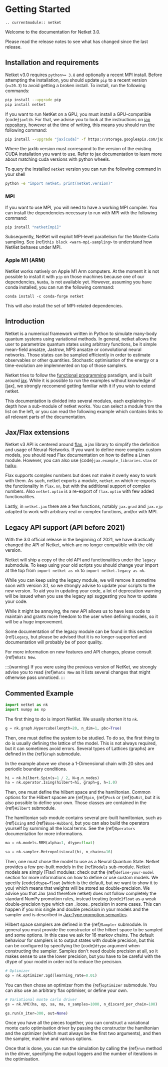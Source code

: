 # Getting Started

```{eval-rst}
.. currentmodule:: netket
```

Welcome to the documentation for Netket 3.0.

Please read the release notes to see what has changed since the last release.

## Installation and requirements

Netket v3.0 requires `python>= 3.8` and optionally a recent MPI install.
Before attempting the installation, you should update `pip` to a recent version (`>=20.3`) to avoid getting a broken install.
To install, run the following commands:

```bash
pip install --upgrade pip
pip install netket
```

If you want to run NetKet on a GPU, you must install a GPU-compatible {code}`jaxlib`. For that, we advise you to
look at the instructions on [jax repository](https://github.com/google/jax#pip-installation), however at the time
of writing, this means you should run the following command:

```bash
pip install --upgrade "jax[cuda]" -f https://storage.googleapis.com/jax-releases/jax_releases.html
```

Where the jaxlib version must correspond to the version of the existing CUDA installation you want to use. Refer to jax
documentation to learn more about matching cuda versions with python wheels.

To query the installed `netket` version you can run the following command in your shell

```bash
python -e "import netket; print(netket.version)"
```

### MPI

If you want to use MPI, you will need to have a working MPI compiler. You can install the
dependencies necessary to run with MPI with the following command:

```bash
pip install "netket[mpi]"
```

Subsequently, NetKet will exploit MPI-level parallelism for the Monte-Carlo sampling.
See {ref}`this block <warn-mpi-sampling>` to understand how NetKet behaves under MPI.

### Apple M1 (ARM)

NetKet works natively on Apple M1 Arm computers. 
At the moment it is not possible to install it with `pip` on those machines because one of our dependencies, `Numba`, is not available yet. 
However, assuming you have conda installed, you can run the following command:

```
conda install -c conda-forge netket
```

This will also install the set of MPI-related dependencies.


## Introduction

Netket is a numerical framework written in Python to simulate many-body quantum systems using
variational methods. In general, netket allows the user to parametrize quantum states using
arbitrary functions, be it simple mean-field ansatze, Jastrow, MPS ansatze or convolutional
neural networks.
Those states can be sampled efficiently in order to estimate observables or other quantities.
Stochastic optimisation of the energy or a time-evolution are implemnented on top of those samplers.

Netket tries to follow the [functional programming](https://en.wikipedia.org/wiki/Functional_programming) paradigm,
and is built around [jax](https://en.wikipedia.org/wiki/Functional_programming). While it is possible
to run the examples without knowledge of [jax], we strongly reccomend getting familiar with it if you
wish to extend netket.

This documentation is divided into several modules, each explaining in-depth how a sub-module of netket works.
You can select a module from the list on the left, or you can read the following example which contains links
to all relevant parts of the documentation.

## Jax/Flax extensions

Netket v3 API is centered around [flax](https://flax.readthedocs.io), a jax library to simplify the definition and
usage of Neural-Networks.
If you want to define more complex custom models, you should read Flax documentation on how to define a Linen module.
However, you can also use {code}`jax.example_libraries.stax` or [haiku](https://github.com/deepmind/dm-haiku).

Flax supports complex numbers but does not make it overly easy to work with them.
As such, netket exports a module, `netket.nn` which re-exports the functionality in `flax.nn`, but
with the additional support of complex numbers.
Also `netket.optim` is a re-export of `flax.optim` with few added functionalities.

Lastly, in `netket.jax` there are a few functions, notably `jax.grad` and `jax.vjp` adapted to work with arbitrary real or complex functions, and/or with MPI.

## Legacy API support (API before 2021)

With the 3.0 official release in the beginning of 2021, we have drastically
changed the API of Netket, which are no longer compatible with the old version.

Netket will ship a copy of the old API and functionalities under the `legacy`
submodule. To keep using your old scripts you should change your import at the top
from `import netket as nk` to `import netket.legacy as nk`.

While you can keep using the legacy module, we will remove it sometime soon with
version 3.1, so we strongly advise to update your scripts to the new version.
To aid you in updating your code, a lot of deprecation warning will be issued when
you use the legacy api suggesting you how to update your code.

While it might be annoying, the new API allows us to have less code to maintain
and grants more freedom to the user when defining models, so it will be a huge
improvement.

Some documentation of the legacy module can be found in this section {ref}`Legacy`,
but please be advised that it is no longer-supported and documentation will
probably be of poor quality.

For more information on new features and API changes, please consult {ref}`Whats New`.

:::{warning}
If you were using the previous version of NetKet, we strongly advise you to read
{ref}`Whats New` as it lists several changes that might otherwise pass unnoticed.
:::

## Commented Example

```python
import netket as nk
import numpy as np
```

The first thing to do is import NetKet. We usually shorten it to `nk`.

```python
g = nk.graph.Hypercube(length=20, n_dim=1, pbc=True)
```

Then, one must define the system to be studied. To do so, the first
thing to do is usually defining the lattice of the model. This is not
always required, but it can sometimes avoid errors.
Several types of Lattices (graphs) are defined in the {ref}`Graph`
submodule.

In the example above we chose a 1-Dimensional chain with 20 sites and
periodic boundary conditions.

```python
hi = nk.hilbert.Spin(s=1 / 2, N=g.n_nodes)
ha = nk.operator.Ising(hilbert=hi, graph=g, h=1.0)
```

Then, one must define the hilbert space and the hamiltonian. Common options
for the Hilbert spacee are {ref}`Spin`,  {ref}`Fock` or {ref}`QuBit`, but it is
also possible to define your own. Those classes are contained in the {ref}`Hilbert`
submodule.

The hamiltonian sub-module contains several pre-built hamiltonian, such as
{ref}`Ising` and {ref}`Bose-Hubbard`, but you can also build the operators
yourself by summing all the local terms. See the {ref}`Operators` documentation
for more informations.

```python
ma = nk.models.RBM(alpha=1, dtype=float)

sa = nk.sampler.MetropolisLocal(hi, n_chains=16)
```

Then, one must chose the model to use as a Neural Quantum State. Netket provides
a few pre-built models in the {ref}`Models` sub-module.
Netket models are simply [Flax] modules: check out the {ref}`define-your-model`
section for more informations on how to define or use custom models.
We specify {code}`dtype=float` (which is the default, but we want to show
it to you) which means that weights will be stored as double-precision.
We advise you that Jax (and therefore netket) does not follow completely the standard NumPy
promotion rules, instead treating {code}`float` as a weak double-precision type
which can \_loose\_ precision in some cases.
This can happen if you mix single and double precision in your models and the sampler and
is described in [Jax:Type promotion semantics](https://jax.readthedocs.io/en/latest/type_promotion.html).

Hilbert space samplers are defined in the {ref}`Sampler` submodule. In general
you must provide the constructor of the hilbert space to be sampled and some options.
In this case we ask for 16 markov chains.
The default behaviour for samplers is to output states with double precision, but
this can be configured by specifying the {code}`dtype` argument when constructing the
sampler.
Samples don't need double precision at all, so it makes sense to use the lower
precision, but you have to be careful with the dtype of your model in order
not to reduce the precision.

```python
# Optimizer
op = nk.optimizer.Sgd(learning_rate=0.01)
```

You can then chose an optimizer from the {ref}`optimizer` submodule. You can also
use an arbitrary flax optimiser, or define your own.

```python
# Variational monte carlo driver
gs = nk.VMC(ha, op, sa, ma, n_samples=1000, n_discard_per_chain=100)

gs.run(n_iter=300, out=None)
```

Once you have all the pieces together, you can construct a variational monte
carlo optimisation driver by passing the constructor the hamiltonian and the
optimizer (which must always be the first two arguments), and then the
sampler, machine and various options.

Once that is done, you can run the simulation by calling the {ref}`run` method
in the driver, specifying the output loggers and the number of iterations in
the optimisation.
